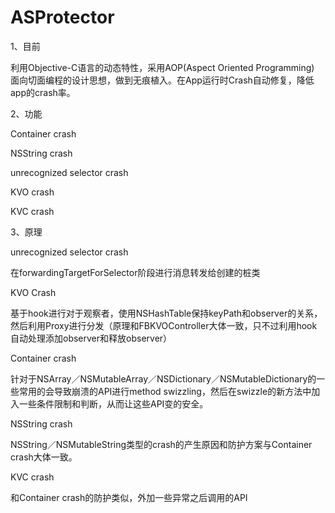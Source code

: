 # ASProtector

1、目前

利用Objective-C语言的动态特性，采用AOP(Aspect Oriented Programming) 面向切面编程的设计思想，做到无痕植入。在App运行时Crash自动修复，降低app的crash率。

2、功能

Container crash

NSString crash

unrecognized selector crash

KVO crash

KVC crash

3、原理

unrecognized selector crash 

在forwardingTargetForSelector阶段进行消息转发给创建的桩类

KVO Crash

基于hook进行对于观察者，使用NSHashTable保持keyPath和observer的关系，然后利用Proxy进行分发（原理和FBKVOController大体一致，只不过利用hook自动处理添加observer和释放observer）

Container crash 

针对于NSArray／NSMutableArray／NSDictionary／NSMutableDictionary的一些常用的会导致崩溃的API进行method swizzling，然后在swizzle的新方法中加入一些条件限制和判断，从而让这些API变的安全。

NSString crash

NSString／NSMutableString类型的crash的产生原因和防护方案与Container crash大体一致。

KVC crash

和Container crash的防护类似，外加一些异常之后调用的API









